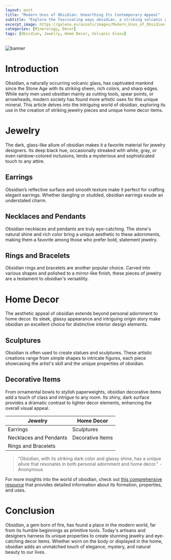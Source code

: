```yaml
---
layout: post
title: "Modern Uses of Obsidian: Unearthing Its Contemporary Appeal"
subtitle: "Explore the fascinating ways obsidian, a striking volcanic glass, is utilized in modern jewelry and decor."
excerpt_image: https://galena.es/assets/images/Modern_Uses_of_Obsidian.png
categories: [Mineralogy, Decor]
tags: [Obsidian, Jewelry, Home Decor, Volcanic Glass]
---
```


![banner](https://galena.es/assets/images/Modern_Uses_of_Obsidian.png "A stunning display of modern jewelry and decorative items made from polished obsidian, showcasing its unique glassy texture and rich black color, highlighting contemporary uses of this volcanic glass in fashion and home decor.")

# Introduction

Obsidian, a naturally occurring volcanic glass, has captivated mankind since the Stone Age with its striking sheen, rich colors, and sharp edges. While early men used obsidian mainly as cutting tools, spear points, or arrowheads, modern society has found more artistic uses for this unique mineral. This article delves into the intriguing world of obsidian, exploring its use in the creation of striking jewelry pieces and unique home decor items.

# Jewelry

The dark, glass-like allure of obsidian makes it a favorite material for jewelry designers. Its deep black hue, occasionally streaked with white, gray, or even rainbow-colored inclusions, lends a mysterious and sophisticated touch to any attire.

## Earrings

Obsidian’s reflective surface and smooth texture make it perfect for crafting elegant earrings. Whether dangling or studded, obsidian earrings exude an understated charm.

## Necklaces and Pendants

Obsidian necklaces and pendants are truly eye-catching. The stone's natural shine and rich color bring a unique aesthetic to these adornments, making them a favorite among those who prefer bold, statement jewelry.

## Rings and Bracelets

Obsidian rings and bracelets are another popular choice. Carved into various shapes and polished to a mirror-like finish, these pieces of jewelry are a testament to obsidian's versatility.

# Home Decor

The aesthetic appeal of obsidian extends beyond personal adornment to home decor. Its sleek, glassy appearance and intriguing origin story make obsidian an excellent choice for distinctive interior design elements.

## Sculptures

Obsidian is often used to create statues and sculptures. These artistic creations range from simple shapes to intricate figures, each piece showcasing the artist's skill and the unique properties of obsidian.

## Decorative Items

From ornamental bowls to stylish paperweights, obsidian decorative items add a touch of class and intrigue to any room. Its shiny, dark surface provides a dramatic contrast to lighter decor elements, enhancing the overall visual appeal.

| Jewelry | Home Decor |
|---------|------------|
| Earrings| Sculptures|
| Necklaces and Pendants | Decorative Items |
| Rings and Bracelets |  |

> "Obsidian, with its striking dark color and glassy shine, has a unique allure that resonates in both personal adornment and home decor." - Anonymous

For more insights into the world of obsidian, check out [this comprehensive resource](https://www.geology.com/rocks/obsidian.shtml) that provides detailed information about its formation, properties, and uses.

# Conclusion

Obsidian, a gem born of fire, has found a place in the modern world, far from its humble beginnings as primitive tools. Today's artisans and designers harness its unique properties to create stunning jewelry and eye-catching decor items. Whether worn on the body or displayed in the home, obsidian adds an unmatched touch of elegance, mystery, and natural beauty to our lives.